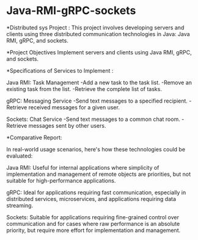 # Java-RMI-gRPC-sockets

*Distributed sys Project : 
This project involves developing servers and clients using three distributed communication technologies in Java: Java RMI, gRPC, and sockets. 


*Project Objectives
Implement servers and clients using Java RMI, gRPC, and sockets.


*Specifications of Services to Implement : 

Java RMI: Task Management
-Add a new task to the task list.
-Remove an existing task from the list.
-Retrieve the complete list of tasks.

gRPC: Messaging Service
-Send text messages to a specified recipient.
-Retrieve received messages for a given user.

Sockets: Chat Service
-Send text messages to a common chat room.
-Retrieve messages sent by other users.




*Comparative Report:

In real-world usage scenarios, here's how these technologies could be evaluated:

Java RMI: Useful for internal applications where simplicity of implementation and management of remote objects are priorities, but not suitable for high-performance applications.

gRPC: Ideal for applications requiring fast communication, especially in distributed services, microservices, and applications requiring data streaming.

Sockets: Suitable for applications requiring fine-grained control over communication and for cases where raw performance is an absolute priority, but require more effort for implementation and management.
